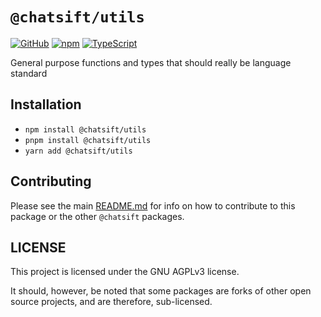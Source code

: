 # `@chatsift/utils`

[![GitHub](https://img.shields.io/badge/License-GNU%20AGPLv3-yellow.svg)](https://github.com/ChatSift/packages/blob/main/LICENSE)
[![npm](https://img.shields.io/npm/v/@chatsift/utils?color=crimson&logo=npm)](https://www.npmjs.com/package/@chatsift/utils)
[![TypeScript](https://github.com/ChatSift/packages/actions/workflows/quality.yml/badge.svg)](https://github.com/ChatSift/packages/actions/workflows/quality.yml)

General purpose functions and types that should really be language standard

## Installation

- `npm install @chatsift/utils`
- `pnpm install @chatsift/utils`
- `yarn add @chatsift/utils`

## Contributing

Please see the main [README.md](https://github.com/ChatSift/packages) for info on how to contribute to this package or the other `@chatsift` packages.

## LICENSE

This project is licensed under the GNU AGPLv3 license.

It should, however, be noted that some packages are forks of other open source projects, and are therefore, sub-licensed.

